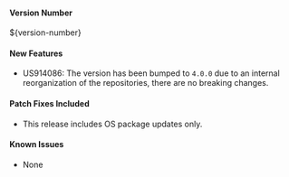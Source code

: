 #### Version Number
${version-number}

#### New Features
- US914086: The version has been bumped to `4.0.0` due to an internal reorganization of the repositories, there are no breaking changes.

#### Patch Fixes Included
- This release includes OS package updates only.  

#### Known Issues
- None
